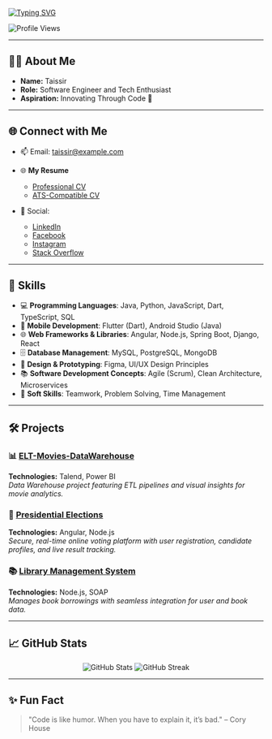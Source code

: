 <a href="https://git.io/typing-svg"><img src="https://readme-typing-svg.demolab.com?font=Fira+Code&size=30&duration=2000&pause=1000&color=2465F7&center=true&vCenter=true&random=false&width=600&lines=Hi%F0%9F%91%8B%2C+I'm+BOUZIDI+Taissir;Passionate+About+Coding" alt="Typing SVG" /></a>



<p align="left">
    <img src="https://komarev.com/ghpvc/?username=taissir&label=Profile%20views&color=0e75b6&style=for-the-badge" alt="Profile Views" />
</p>

---

## 👨‍💻 About Me
- **Name:** Taissir  
- **Role:** Software Engineer and Tech Enthusiast  
- **Aspiration:** Innovating Through Code 🚀  
---

## 🌐 Connect with Me
- 📫 Email: [taissir@example.com](mailto:taissir@example.com)  
- 🌐 **My Resume**  
    - [Professional CV](#)  
    - [ATS-Compatible CV](#)  

- 📱 Social:
  - [LinkedIn](https://linkedin.com/in/taissir)  
  - [Facebook](https://facebook.com/taissir)  
  - [Instagram](https://instagram.com/taissir)  
  - [Stack Overflow](https://stackoverflow.com/users/taissir)  

---
## 🔧 Skills
- 💻 **Programming Languages**: Java, Python, JavaScript, Dart, TypeScript, SQL  
- 📱 **Mobile Development**: Flutter (Dart), Android Studio (Java)  
- 🌐 **Web Frameworks & Libraries**: Angular, Node.js, Spring Boot, Django, React  
- 🗄️ **Database Management**: MySQL, PostgreSQL, MongoDB  
- 🎨 **Design & Prototyping**: Figma, UI/UX Design Principles  
- 📚 **Software Development Concepts**: Agile (Scrum), Clean Architecture, Microservices  
- 💼 **Soft Skills**: Teamwork, Problem Solving, Time Management  

---

## 🛠️ Projects

### 📊 [ELT-Movies-DataWarehouse](https://github.com/taissir/ELT-Movies-DataWarehouse)  
**Technologies:** Talend, Power BI  
*Data Warehouse project featuring ETL pipelines and visual insights for movie analytics.*

### 🚀 [Presidential Elections](https://github.com/taissir/Presidential-Elections)  
**Technologies:** Angular, Node.js  
*Secure, real-time online voting platform with user registration, candidate profiles, and live result tracking.*


### 📚 [Library Management System](https://github.com/taissir/Library-Management-System)  
**Technologies:** Node.js, SOAP  
*Manages book borrowings with seamless integration for user and book data.*

---

## 📈 GitHub Stats
<p align="center">
    <img src="https://github-readme-stats.vercel.app/api?username=taissir&show_icons=true&theme=tokyonight" alt="GitHub Stats" />
    <img src="https://github-readme-streak-stats.herokuapp.com/?user=taissir&theme=tokyonight" alt="GitHub Streak" />
</p>

---

## ✨ Fun Fact
> "Code is like humor. When you have to explain it, it’s bad." – Cory House
